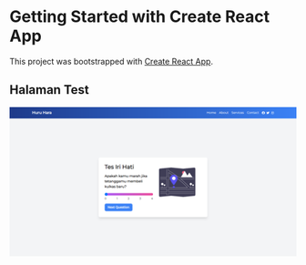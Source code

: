 # Getting Started with Create React App

This project was bootstrapped with [Create React App](https://github.com/facebook/create-react-app).

## Halaman Test 
![Halaman Test](dokumentasi/test.png)
